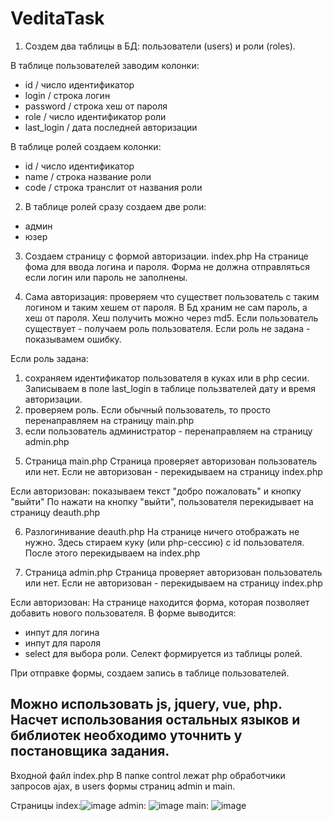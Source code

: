 # VeditaTask

1. Создем два таблицы в БД: пользователи (users) и роли (roles).

В таблице пользователей заводим колонки:
- id / число идентификатор
- login / строка логин
- password / строка хеш от пароля
- role / число идентификатор роли
- last_login / дата последней авторизации

В таблице ролей создаем колонки:
- id  / число идентификатор
- name / строка название роли
- code / строка транслит от названия роли

2. В таблице ролей сразу
создаем две роли:
- админ
- юзер

3. Создаем страницу с формой авторизации. index.php
На странице фома для ввода логина и пароля.
Форма не должна отправляться если логин или пароль не заполнены.

4. Сама авторизация:
проверяем что существет пользователь с таким логином и таким хешем от пароля.
В Бд храним не сам пароль, а хеш от пароля. Хеш получить можно через md5.
Если пользователь существует - получаем роль пользователя.
Если роль не задана - показывамем ошибку.

Если роль задана:
1) сохраняем идентификатор пользователя в куках или в php сесии. Записываем в поле last_login в таблице пользвателей дату и время авторизации.
2) проверяем роль. Если обычный пользователь, то просто перенаправляем на страницу main.php
3) если пользователь администратор - перенаправляем на страницу admin.php

5. Страница main.php
Страница проверяет авторизован пользователь или нет.
Если не авторизован - перекидываем на страницу index.php

Если авторизован: показываем текст "добро пожаловать" и кнопку "выйти"
По нажати на кнопку "выйти", пользователя перекидывает на страницу deauth.php

6. Разлогинивание deauth.php
На странице ничего отображать не нужно. Здесь стираем куку (или php-сессию)  с id пользователя.
После этого перекидываем на index.php

7. Страница admin.php
Страница проверяет авторизован пользователь или нет.
Если не авторизован - перекидываем на страницу index.php

Если авторизован:
На странице находится форма, которая позволяет добавить нового пользователя.
В форме выводится:
- инпут для логина
- инпут для пароля
- select для выбора роли. Селект формируется из таблицы ролей.

При отправке формы, создаем запись в таблице пользователей.


Можно использовать js, jquery, vue, php.
Насчет использования остальных языков и библиотек необходимо уточнить у постановщика задания.
------------------------------------------------------------------------------------------------------------

Входной файл index.php
В папке control лежат php обработчики запросов ajax, в users формы страниц admin и main.

Страницы index:![image](https://user-images.githubusercontent.com/85685236/152067306-e23cbf33-d5e2-4836-8cf4-a08fbe76d8a3.png)
         admin: ![image](https://user-images.githubusercontent.com/85685236/152067400-d287bf3b-4686-4bec-8848-e02176c28d03.png)
         main: ![image](https://user-images.githubusercontent.com/85685236/152067438-41b8a4d3-4752-42f1-a046-11944807d959.png)



